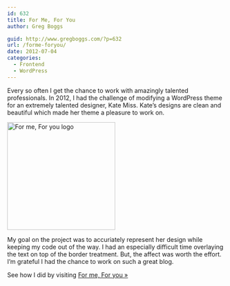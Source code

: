 ```yaml
---
id: 632
title: For Me, For You
author: Greg Boggs

guid: http://www.gregboggs.com/?p=632
url: /forme-foryou/
date: 2012-07-04
categories:
  - Frontend
  - WordPress
---
```

Every so often I get the chance to work with amazingly talented professionals. In 2012, I had the challenge of modifying a WordPress theme for an extremely talented designer, Kate Miss. Kate&#8217;s designs are clean and beautiful which made her theme a pleasure to work on.

<img class="size-full wp-image-634 alignright" alt="For me, For you logo" src="http://www.gregboggs.com/wp-content/uploads/2012/07/forme-foryou-header-2012.gif" width="250" height="250" />

My goal on the project was to accuriately represent her design while keeping my code out of the way. I had an especially difficult time overlaying the text on top of the border treatment. But, the affect was worth the effort. I&#8217;m grateful I had the chance to work on such a great blog.

See how I did by visiting [For me, For you »][1]

 [1]: http://www.forme-foryou.com
